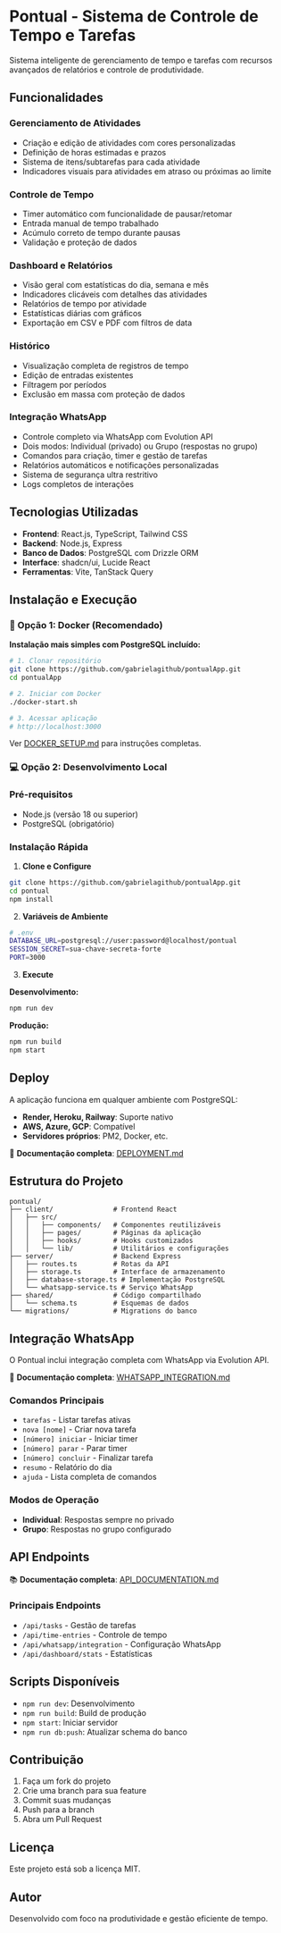 # Pontual - Sistema de Controle de Tempo e Tarefas

Sistema inteligente de gerenciamento de tempo e tarefas com recursos avançados de relatórios e controle de produtividade.

## Funcionalidades

### Gerenciamento de Atividades
- Criação e edição de atividades com cores personalizadas
- Definição de horas estimadas e prazos
- Sistema de itens/subtarefas para cada atividade
- Indicadores visuais para atividades em atraso ou próximas ao limite

### Controle de Tempo
- Timer automático com funcionalidade de pausar/retomar
- Entrada manual de tempo trabalhado
- Acúmulo correto de tempo durante pausas
- Validação e proteção de dados

### Dashboard e Relatórios
- Visão geral com estatísticas do dia, semana e mês
- Indicadores clicáveis com detalhes das atividades
- Relatórios de tempo por atividade
- Estatísticas diárias com gráficos
- Exportação em CSV e PDF com filtros de data

### Histórico
- Visualização completa de registros de tempo
- Edição de entradas existentes
- Filtragem por períodos
- Exclusão em massa com proteção de dados

### Integração WhatsApp
- Controle completo via WhatsApp com Evolution API
- Dois modos: Individual (privado) ou Grupo (respostas no grupo)
- Comandos para criação, timer e gestão de tarefas
- Relatórios automáticos e notificações personalizadas
- Sistema de segurança ultra restritivo
- Logs completos de interações

## Tecnologias Utilizadas

- **Frontend**: React.js, TypeScript, Tailwind CSS
- **Backend**: Node.js, Express
- **Banco de Dados**: PostgreSQL com Drizzle ORM
- **Interface**: shadcn/ui, Lucide React
- **Ferramentas**: Vite, TanStack Query

## Instalação e Execução

### 🐳 Opção 1: Docker (Recomendado)

**Instalação mais simples com PostgreSQL incluído:**

```bash
# 1. Clonar repositório
git clone https://github.com/gabrielagithub/pontualApp.git
cd pontualApp

# 2. Iniciar com Docker
./docker-start.sh

# 3. Acessar aplicação
# http://localhost:3000
```

Ver [DOCKER_SETUP.md](DOCKER_SETUP.md) para instruções completas.

### 💻 Opção 2: Desenvolvimento Local

### Pré-requisitos
- Node.js (versão 18 ou superior)
- PostgreSQL (obrigatório)

### Instalação Rápida

1. **Clone e Configure**
```bash
git clone https://github.com/gabrielagithub/pontualApp.git
cd pontual
npm install
```

2. **Variáveis de Ambiente**
```bash
# .env
DATABASE_URL=postgresql://user:password@localhost/pontual
SESSION_SECRET=sua-chave-secreta-forte
PORT=3000
```

3. **Execute**

**Desenvolvimento:**
```bash
npm run dev
```

**Produção:**
```bash
npm run build
npm start
```

## Deploy

A aplicação funciona em qualquer ambiente com PostgreSQL:
- **Render, Heroku, Railway**: Suporte nativo
- **AWS, Azure, GCP**: Compatível
- **Servidores próprios**: PM2, Docker, etc.

📖 **Documentação completa**: [DEPLOYMENT.md](./DEPLOYMENT.md)

## Estrutura do Projeto

```
pontual/
├── client/               # Frontend React
│   ├── src/
│   │   ├── components/   # Componentes reutilizáveis
│   │   ├── pages/        # Páginas da aplicação
│   │   ├── hooks/        # Hooks customizados
│   │   └── lib/          # Utilitários e configurações
├── server/               # Backend Express
│   ├── routes.ts         # Rotas da API
│   ├── storage.ts        # Interface de armazenamento
│   ├── database-storage.ts # Implementação PostgreSQL
│   └── whatsapp-service.ts # Serviço WhatsApp
├── shared/               # Código compartilhado
│   └── schema.ts         # Esquemas de dados
└── migrations/           # Migrations do banco
```

## Integração WhatsApp

O Pontual inclui integração completa com WhatsApp via Evolution API.

📱 **Documentação completa**: [WHATSAPP_INTEGRATION.md](./WHATSAPP_INTEGRATION.md)

### Comandos Principais
- `tarefas` - Listar tarefas ativas
- `nova [nome]` - Criar nova tarefa
- `[número] iniciar` - Iniciar timer
- `[número] parar` - Parar timer
- `[número] concluir` - Finalizar tarefa
- `resumo` - Relatório do dia
- `ajuda` - Lista completa de comandos

### Modos de Operação
- **Individual**: Respostas sempre no privado
- **Grupo**: Respostas no grupo configurado

## API Endpoints

📚 **Documentação completa**: [API_DOCUMENTATION.md](./API_DOCUMENTATION.md)

### Principais Endpoints
- `/api/tasks` - Gestão de tarefas
- `/api/time-entries` - Controle de tempo
- `/api/whatsapp/integration` - Configuração WhatsApp
- `/api/dashboard/stats` - Estatísticas

## Scripts Disponíveis

- `npm run dev`: Desenvolvimento
- `npm run build`: Build de produção
- `npm start`: Iniciar servidor
- `npm run db:push`: Atualizar schema do banco

## Contribuição

1. Faça um fork do projeto
2. Crie uma branch para sua feature
3. Commit suas mudanças
4. Push para a branch
5. Abra um Pull Request

## Licença

Este projeto está sob a licença MIT.

## Autor

Desenvolvido com foco na produtividade e gestão eficiente de tempo.